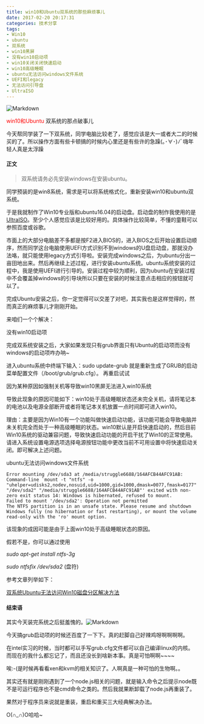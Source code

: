 ```yaml
---
title: win10和Ubuntu双系统的那些麻烦事儿
date: 2017-02-20 20:17:31
categories: 技术分享
tags:
- Win10
- ubuntu
- 双系统
- win10黑屏
- 没有win10启动项
- win10关闭关闭快速启动
- win10高级睡眠
- ubuntu无法访问windows文件系统
- UEFI和legacy
- 无法访问引导盘
- UltraISO
---
```


![Markdown](http://p1.bpimg.com/1949/6c9d5d44a3b97ba3.jpg)

<p id="div-border-top-purple"><span style="color:red;"> win10和Ubuntu</span> 双系统的那点破事儿</p>

<!--more-->

今天帮同学装了一下双系统，同学电脑比较老了，感觉应该是大一或者大二的时候买的了。所以操作方面有些卡顿搞的时候内心里还是有些许的急躁(｡･∀･)ﾉﾞ嗨年轻人真是太浮躁

#### 正文

> 双系统请务必先安装windows在安装ubuntu。

同学预装的是win8系统，需求是可以将系统格式化，重新安装win10和ubuntu双系统。

于是我就制作了Win10专业版和ubuntu16.04的启动盘。启动盘的制作我使用的是[UltraISO](https://cn.ultraiso.net/)。至少个人感觉应该是比较好用的。具体操作比较简单，不懂的童鞋可以参照百度或谷歌。

市面上的大部分电脑差不多都是按F2进入BIOS的，进入BIOS之后开始设置启动顺序，然而同学这台电脑使用UEFI方式识别不到windows的U盘启动盘，那就没办法咯，就只能使用legacy方式引导啦。安装完成windows之后，为ubuntu分出一亩田地出来。然后再继续上述过程，进行安装ubuntu系统。ubuntu系统安装的过程中，我是使用UEFI进行引导的。安装过程中较为顺利，因为ubuntu在安装过程中不会覆盖掉windows的引导块所以只要在安装的时候注意点击相应的按钮就可以了。

完成Ubuntu安装之后，你一定觉得可以交差了对吧，其实我也是这样觉得的，然而真正的麻烦事儿才刚刚开始。

来咱们一个个解决：

<span id="inline-red">没有win10启动项</span>

完成双系统安装之后，大家如果发现只有grub界面只有Ubuntu的启动项而没有windows的启动项咋办呐~

<p id="div-border-left-blue" style="width:90%">

进入ubuntu系统中终端下输入：sudo update-grub
就是重新生成了GRUB的启动菜单配置文件（/boot/grub/grub.cfg）。
再重启试试
</p>

<span id="inline-yellow">因为某种原因如强制关机等导致win10黑屏无法进入win10系统</span>

<p id="div-border-left-blue" style="width:90%">

导致此现象的原因可能如下：win10处于高级睡眠状态还未完全关机，请将笔记本的电池以及电源全部断开或者将笔记本关机放置一点时间即可进入win10。
</p>

<p id="div-border-right-green" style="width:90%;margin-left:10%">

理由：主要是因为Win10有一个功能叫做快速启动功能，该功能可能会导致电脑并未关机完全而处于一种高级睡眠的状态。win10默认是开启快速启动的，然后目前Win10系统的驱动兼容问题，导致快速启动功能的开启干扰了Win10的正常使用。请进入系统设置电源选项选择电源按钮功能中更改当前不可用设置中将快速启动关闭。即可解决上述问题。
</p>

<span id="inline-green">ubuntu无法访问windows文件系统</span>

```visual basic
Error mounting /dev/sda3 at /media/struggle6688/164AFCB44AFC91AB: Command-line `mount -t "ntfs" -o "uhelper=udisks2,nodev,nosuid,uid=1000,gid=1000,dmask=0077,fmask=0177" "/dev/sda2" "/media/struggle6688/164AFCB44AFC91AB"' exited with non-zero exit status 14: Windows is hibernated, refused to mount.
Failed to mount '/dev/sda2': Operation not permitted
The NTFS partition is in an unsafe state. Please resume and shutdown
Windows fully (no hibernation or fast restarting), or mount the volume
read-only with the 'ro' mount option.
```

<p id="div-border-left-blue" style="width:90%">

该现象的成因可能是由于上面win10处于高级睡眠状态的原因。

假若不是，你可以通过使用

*sudo apt-get install ntfs-3g*  

*sudo ntfsfix /dev/sda2* (盘符)

</p>

参考文章列举如下：

[双系统Ubuntu无法访问Win10磁盘分区解决方法](http://www.linuxdiyf.com/linux/25301.html)

#### 结束语

其实今天装完系统之后挺羞愧的。![Markdown](http://i1.piimg.com/1949/4544647946b6c385.gif)

今天搞grub启动项的时候还百度了一下下。真的赶脚自己好辣鸡呀啊啊啊啊。

在intel实习的时候，当时都可以手写grub.cfg文件都可以自己编译linux的内核。而现在的我什么都忘记了，而且还没长到啥新本事。真是可怕啊啊~~~~

唉:-(是时候再看看xen和kvm的相关知识了。人啊真是一种可怕的生物啊。。

其实还有就是刚刚遇到了一个node.js相关的问题，就是输入命令之后提示node既不是可运行程序也不是cmd命令之类的。然后我就果断卸载了node.js再重装了。

果然对于程序员来说就是重装，重启和重买三大经典解决办法。

O(∩_∩)O哈哈~

